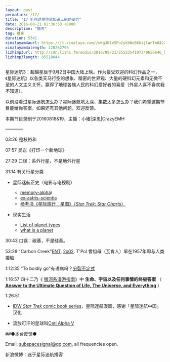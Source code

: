 ```yaml
---
layout: post
permalink: /17/
title: "17 听完这期你就知道上船的姿势"
date: 2016-08-21 02:36:53 +0800
description: "播客"
tag: 播客 
duration: 5341
ximalayam4aurl: https://jt.ximalaya.com//wKgJK1e5Pu2ykbNeB6UijlanTm0422.mp3.m4a?channel=rss&amp;album_id=3135361&amp;track_id=20257636&amp;uid=6418191&amp;jt=https://audio.xmcdn.com/group19/M00/AA/C5/wKgJK1e5Pu2ykbNeB6UijlanTm0422.mp3
ximalayam4alength: 128262798
lizhimp3url: http://cdn.lizhi.fm/audio/2016/08/21/2552354197340656646_hd.mp3
lizhimp3length: 85518044
---   
```


星际迷航3：超越星辰于9月2日中国大陆上映。作为最受欢迎的科幻作品之一，《星际迷航》以各类天马行空的想象、精密的世界观、大量的硬科幻元素和无微不至的人文主义关怀，赢得了地球各族人民的科幻爱好者的喜爱（外星人喜不喜欢我不知道）。

以前没看过星际迷航怎么办？星际迷航坑太深、集数太多怎么办？我们希望这期节目能给你答案，如果还有其他问题，欢迎反馈。

本期节目录制于20160818&amp;19，主播：小猪\|深思\|CrazyEMH

————

03:26 是枝裕和

07:57 吴岩《打印一个新地球》

27:29 口误：系外行星，不是地外行星

31:14 有关行星分类

* 星际迷航正史（电影与电视剧）
	* [memory-alpha](http://memory-alpha.wikia.com/wiki/Planetary_classification)\
	* [ex-astris-scientia](http://www.ex-astris-scientia.org/database/planet_classes.htm)
	* [参考书《星际旅行：星图》（_Star Trek: Star Charts_）](http://www.ex-astris-scientia.org/database/planet_classes.htm)

* 现实生活

	* [List of planet types](https://en.wikipedia.org/wiki/List_of_planet_types)
	* [what is a planet](http://missionscience.nasa.gov/nasascience/what_is_a_planet.html)

30:43 口误：碳基，不是硅基。

53:28 &quot;Carbon Creek&quot;[ENT](http://memory-alpha.wikia.com/wiki/ENT), [2x02](http://memory-alpha.wikia.com/wiki/ENT_Season_2). T&#39;Pol 曾祖母（瓦肯人）早在1957年即与人类接触

1:12:35 &quot;To boldly go&quot;有语病吗？[分裂不定式](https://en.wikipedia.org/wiki/Split_infinitive)

1:16:57 四十二乃《 [银河系漫游指南](https://zh.wikipedia.org/w/index.php?title=%E3%80%8A%E9%93%B6%E6%B2%B3%E7%B3%BB%E6%BC%AB%E6%B8%B8%E6%8C%87%E5%8D%97%E3%80%8B%E7%9F%AD%E8%AF%AD&amp;action=edit&amp;redlink=1)》中 **生命、宇宙以及任何事情的终极答案** （ [**Answer to the Ultimate Question of Life, The Universe, and Everything**](https://en.wikipedia.org/wiki/Phrases_from_The_Hitchhiker%27s_Guide_to_the_Galaxy) ）

1:26:51

* [IDW _Star Trek_ comic book series](http://m.dmzj.com/view/xjmh/47701.html#@page=18)，星际迷航漫画，感谢「星际迷航中国」汉化

* 流放可汗的星球叫[Ceti Alpha V](http://memory-alpha.wikia.com/wiki/Ceti_Alpha_V)

##●本台反馈●

Email: [subspacesignal@qq.com](mailto:subspacesignal@qq.com), all frequencies open.

新浪微博：迷于星际迷航播客
